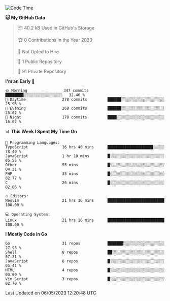 
<!--START_SECTION:waka-->
![Code Time](http://img.shields.io/badge/Code%20Time-3%2C501%20hrs%2049%20mins-blue)

**🐱 My GitHub Data** 

> 📦 40.2 kB Used in GitHub's Storage 
 > 
> 🏆 0 Contributions in the Year 2023
 > 
> 🚫 Not Opted to Hire
 > 
> 📜 1 Public Repository 
 > 
> 🔑 91 Private Repository 
 > 
**I'm an Early 🐤** 

```text
🌞 Morning                347 commits         ████████░░░░░░░░░░░░░░░░░   32.40 % 
🌆 Daytime                278 commits         ██████░░░░░░░░░░░░░░░░░░░   25.96 % 
🌃 Evening                268 commits         ██████░░░░░░░░░░░░░░░░░░░   25.02 % 
🌙 Night                  178 commits         ████░░░░░░░░░░░░░░░░░░░░░   16.62 % 
```


📊 **This Week I Spent My Time On** 

```text
💬 Programming Languages: 
TypeScript               16 hrs 40 mins      ████████████████████░░░░░   78.40 % 
JavaScript               1 hr 10 mins        █░░░░░░░░░░░░░░░░░░░░░░░░   05.55 % 
Other                    55 mins             █░░░░░░░░░░░░░░░░░░░░░░░░   04.31 % 
PHP                      35 mins             █░░░░░░░░░░░░░░░░░░░░░░░░   02.77 % 
C                        26 mins             █░░░░░░░░░░░░░░░░░░░░░░░░   02.06 % 

🔥 Editors: 
Neovim                   21 hrs 16 mins      █████████████████████████   100.00 % 

💻 Operating System: 
Linux                    21 hrs 16 mins      █████████████████████████   100.00 % 
```

**I Mostly Code in Go** 

```text
Go                       31 repos            ███████░░░░░░░░░░░░░░░░░░   27.93 % 
Shell                    8 repos             ██░░░░░░░░░░░░░░░░░░░░░░░   07.21 % 
JavaScript               6 repos             █░░░░░░░░░░░░░░░░░░░░░░░░   05.41 % 
HTML                     4 repos             █░░░░░░░░░░░░░░░░░░░░░░░░   03.60 % 
Vim Script               3 repos             █░░░░░░░░░░░░░░░░░░░░░░░░   02.70 % 
```




 Last Updated on 06/05/2023 12:20:48 UTC
<!--END_SECTION:waka-->
